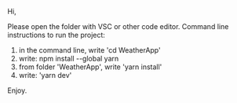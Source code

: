 Hi,

Please open the folder with VSC or other code editor.
Command line instructions to run the project: 

1) in the command line, write 'cd WeatherApp'
2) write: npm install --global yarn
3) from folder 'WeatherApp', write 'yarn install'
4) write: 'yarn dev'

Enjoy.